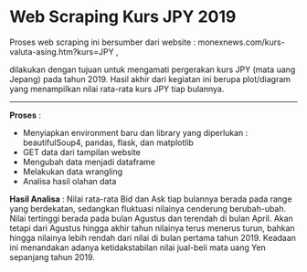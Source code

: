 # Web Scraping Kurs JPY 2019

Proses web scraping ini bersumber dari website : monexnews.com/kurs-valuta-asing.htm?kurs=JPY ,

dilakukan dengan tujuan untuk mengamati pergerakan kurs JPY (mata uang Jepang) pada tahun 2019. Hasil akhir dari kegiatan ini berupa plot/diagram yang menampilkan nilai rata-rata kurs JPY tiap bulannya.

___

**Proses** : 
- Menyiapkan environment baru dan library yang diperlukan : beautifulSoup4, pandas, flask, dan matplotlib
- GET data dari tampilan website
- Mengubah data menjadi dataframe
- Melakukan data wrangling
- Analisa hasil olahan data

**Hasil Analisa** : 
Nilai rata-rata Bid dan Ask tiap bulannya berada pada range yang berdekatan, sedangkan fluktuasi nilainya cenderung berubah-ubah. Nilai tertinggi berada pada bulan Agustus dan terendah di bulan April. Akan tetapi dari Agustus hingga akhir tahun nilainya terus menerus turun, bahkan hingga nilainya lebih rendah dari nilai di bulan pertama tahun 2019. Keadaan ini menandakan adanya ketidakstabilan nilai jual-beli mata uang Yen sepanjang tahun 2019.

